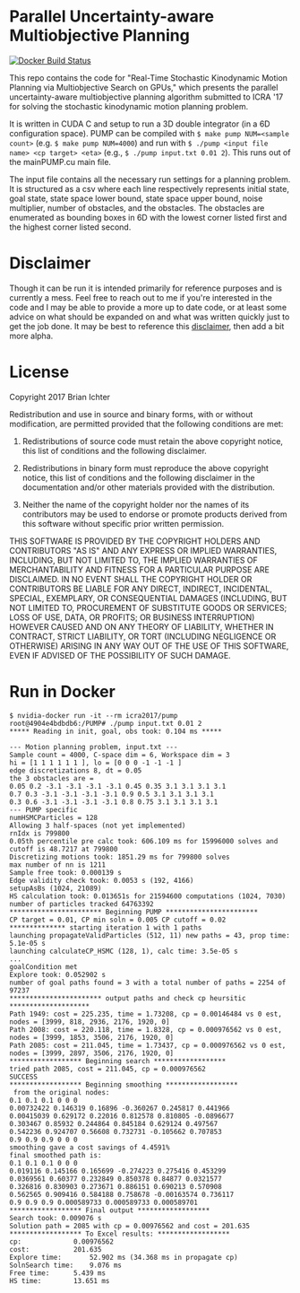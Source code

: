 # Parallel Uncertainty-aware Multiobjective Planning

[![Docker Build Status](https://img.shields.io/docker/build/icra2017/pump.svg)](https://hub.docker.com/r/icra2017/pump/)

This repo contains the code for "Real-Time Stochastic Kinodynamic Motion Planning via Multiobjective Search on GPUs," which presents the parallel uncertainty-aware multiobjective planning algorithm submitted to ICRA '17 for solving the stochastic kinodynamic motion planning problem.

It is written in CUDA C and setup to run a 3D double integrator (in a 6D configuration space). PUMP can be compiled with 
`$ make pump NUM=<sample count>` (e.g. `$ make pump NUM=4000`) 
and run with 
`$ ./pump <input file name> <cp target> <eta>` (e.g., `$ ./pump input.txt 0.01 2`). This runs out of the mainPUMP.cu main file. 

The input file contains all the necessary run settings for a planning problem. It is structured as a csv where each line respectively represents initial state, goal state, state space lower bound, state space upper bound, noise multiplier, number of obstacles, and the obstacles.
The obstacles are enumerated as bounding boxes in 6D with the lowest corner listed first and the highest corner listed second.

# Disclaimer

Though it can be run it is intended primarily for reference purposes and is currently a mess. Feel free to reach out to me if you're interested in the code and I may be able to provide a more up to date code, or at least some advice on what should be expanded on and what was written quickly just to get the job done. It may be best to reference this [disclaimer](https://github.com/schmrlng/MotionPlanning.jl), then add a bit more alpha. 

# License
Copyright 2017 Brian Ichter

Redistribution and use in source and binary forms, with or without modification, are permitted provided that the following conditions are met:

1. Redistributions of source code must retain the above copyright notice, this list of conditions and the following disclaimer.

2. Redistributions in binary form must reproduce the above copyright notice, this list of conditions and the following disclaimer in the documentation and/or other materials provided with the distribution.

3. Neither the name of the copyright holder nor the names of its contributors may be used to endorse or promote products derived from this software without specific prior written permission.

THIS SOFTWARE IS PROVIDED BY THE COPYRIGHT HOLDERS AND CONTRIBUTORS "AS IS" AND ANY EXPRESS OR IMPLIED WARRANTIES, INCLUDING, BUT NOT LIMITED TO, THE IMPLIED WARRANTIES OF MERCHANTABILITY AND FITNESS FOR A PARTICULAR PURPOSE ARE DISCLAIMED. IN NO EVENT SHALL THE COPYRIGHT HOLDER OR CONTRIBUTORS BE LIABLE FOR ANY DIRECT, INDIRECT, INCIDENTAL, SPECIAL, EXEMPLARY, OR CONSEQUENTIAL DAMAGES (INCLUDING, BUT NOT LIMITED TO, PROCUREMENT OF SUBSTITUTE GOODS OR SERVICES; LOSS OF USE, DATA, OR PROFITS; OR BUSINESS INTERRUPTION) HOWEVER CAUSED AND ON ANY THEORY OF LIABILITY, WHETHER IN CONTRACT, STRICT LIABILITY, OR TORT (INCLUDING NEGLIGENCE OR OTHERWISE) ARISING IN ANY WAY OUT OF THE USE OF THIS SOFTWARE, EVEN IF ADVISED OF THE POSSIBILITY OF SUCH DAMAGE.

# Run in Docker

```
$ nvidia-docker run -it --rm icra2017/pump
root@4904e4bdbdb6:/PUMP# ./pump input.txt 0.01 2
***** Reading in init, goal, obs took: 0.104 ms *****

--- Motion planning problem, input.txt ---
Sample count = 4000, C-space dim = 6, Workspace dim = 3
hi = [1 1 1 1 1 1 ], lo = [0 0 0 -1 -1 -1 ]
edge discretizations 8, dt = 0.05
the 3 obstacles are = 
0.05 0.2 -3.1 -3.1 -3.1 -3.1 0.45 0.35 3.1 3.1 3.1 3.1 
0.7 0.3 -3.1 -3.1 -3.1 -3.1 0.9 0.5 3.1 3.1 3.1 3.1 
0.3 0.6 -3.1 -3.1 -3.1 -3.1 0.8 0.75 3.1 3.1 3.1 3.1 
--- PUMP specific
numHSMCParticles = 128
Allowing 3 half-spaces (not yet implemented)
rnIdx is 799800
0.05th percentile pre calc took: 606.109 ms for 15996000 solves and cutoff is 48.7217 at 799800
Discretizing motions took: 1851.29 ms for 799800 solves
max number of nn is 1211
Sample free took: 0.000139 s
Edge validity check took: 0.0053 s (192, 4166)
setupAsBs (1024, 21089)
HS calculation took: 0.013651s for 21594600 computations (1024, 7030)
number of particles tracked 64763392
*********************** Beginning PUMP ***********************
CP target = 0.01, CP min soln = 0.005 CP cutoff = 0.02
************** starting iteration 1 with 1 paths
launching propagateValidParticles (512, 11) new paths = 43, prop time: 5.1e-05 s
launching calculateCP_HSMC (128, 1), calc time: 3.5e-05 s
...
goalCondition met
Explore took: 0.052902 s
number of goal paths found = 3 with a total number of paths = 2254 of 97237
*********************** output paths and check cp heursitic ********************
Path 1949: cost = 225.235, time = 1.73208, cp = 0.00146484 vs 0 est, nodes = [3999, 818, 2936, 2176, 1920, 0]
Path 2008: cost = 220.118, time = 1.8328, cp = 0.000976562 vs 0 est, nodes = [3999, 1853, 3506, 2176, 1920, 0]
Path 2085: cost = 211.045, time = 1.73437, cp = 0.000976562 vs 0 est, nodes = [3999, 2897, 3506, 2176, 1920, 0]
****************** Beginning search ******************
tried path 2085, cost = 211.045, cp = 0.000976562
SUCCESS
****************** Beginning smoothing ******************
 from the original nodes: 
0.1 0.1 0.1 0 0 0 
0.00732422 0.146319 0.16896 -0.360267 0.245817 0.441966 
0.00415039 0.629172 0.22016 0.812578 0.810805 -0.0896677 
0.303467 0.85932 0.244864 0.845184 0.629124 0.497567 
0.542236 0.924707 0.56608 0.732731 -0.105662 0.707853 
0.9 0.9 0.9 0 0 0 
smoothing gave a cost savings of 4.4591%
final smoothed path is: 
0.1 0.1 0.1 0 0 0 
0.019116 0.145166 0.165699 -0.274223 0.275416 0.453299 
0.0369561 0.60377 0.232849 0.850378 0.84877 0.0321577 
0.326816 0.830903 0.273671 0.886151 0.690213 0.570908 
0.562565 0.909416 0.584188 0.758678 -0.00163574 0.736117 
0.9 0.9 0.9 0.000589733 0.000589733 0.000589701 
****************** Final output ******************
Search took: 0.009076 s
Solution path = 2085 with cp = 0.00976562 and cost = 201.635
****************** To Excel results: ******************
cp: 			0.00976562
cost: 			201.635
Explore time: 		52.902 ms (34.368 ms in propagate cp)
SolnSearch time: 	9.076 ms
Free time: 		5.439 ms
HS time: 		13.651 ms
```
